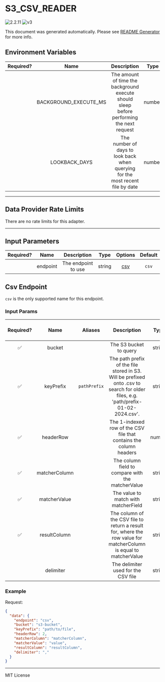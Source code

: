 # S3_CSV_READER

![2.2.11](https://img.shields.io/github/package-json/v/smartcontractkit/external-adapters-js?filename=packages/sources/s3-csv-reader/package.json) ![v3](https://img.shields.io/badge/framework%20version-v3-blueviolet)

This document was generated automatically. Please see [README Generator](../../scripts#readme-generator) for more info.

## Environment Variables

| Required? |         Name          |                                        Description                                        |  Type  | Options | Default |
| :-------: | :-------------------: | :---------------------------------------------------------------------------------------: | :----: | :-----: | :-----: |
|           | BACKGROUND_EXECUTE_MS | The amount of time the background execute should sleep before performing the next request | number |         | `10000` |
|           |     LOOKBACK_DAYS     |      The number of days to look back when querying for the most recent file by date       | number |         |  `10`   |

---

## Data Provider Rate Limits

There are no rate limits for this adapter.

---

## Input Parameters

| Required? |   Name   |     Description     |  Type  |       Options        | Default |
| :-------: | :------: | :-----------------: | :----: | :------------------: | :-----: |
|           | endpoint | The endpoint to use | string | [csv](#csv-endpoint) |  `csv`  |

## Csv Endpoint

`csv` is the only supported name for this endpoint.

### Input Params

| Required? |     Name      |   Aliases    |                                                               Description                                                                |  Type  | Options | Default | Depends On | Not Valid With |
| :-------: | :-----------: | :----------: | :--------------------------------------------------------------------------------------------------------------------------------------: | :----: | :-----: | :-----: | :--------: | :------------: |
|    ✅     |    bucket     |              |                                                          The S3 bucket to query                                                          | string |         |         |            |                |
|    ✅     |   keyPrefix   | `pathPrefix` | The path prefix of the file stored in S3. Will be prefixed onto <DATE>.csv to search for older files, e.g. 'path/prefix-01-02-2024.csv'. | string |         |         |            |                |
|    ✅     |   headerRow   |              |                                    The 1-indexed row of the CSV file that contains the column headers                                    | number |         |         |            |                |
|    ✅     | matcherColumn |              |                                            The column field to compare with the matcherValue                                             | string |         |         |            |                |
|    ✅     | matcherValue  |              |                                                   The value to match with matcherField                                                   | string |         |         |            |                |
|    ✅     | resultColumn  |              |            The column of the CSV file to return a result for, where the row value for matcherColumn is equal to matcherValue             | string |         |         |            |                |
|           |   delimiter   |              |                                                   The delimiter used for the CSV file                                                    | string |         |   `,`   |            |                |

### Example

Request:

```json
{
  "data": {
    "endpoint": "csv",
    "bucket": "s3-bucket",
    "keyPrefix": "path/to/file",
    "headerRow": 2,
    "matcherColumn": "matcherColumn",
    "matcherValue": "value",
    "resultColumn": "resultColumn",
    "delimiter": ","
  }
}
```

---

MIT License
